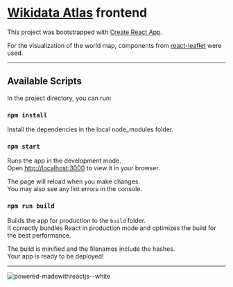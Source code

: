 # [Wikidata Atlas](https://wdatlas.dcc.uchile.cl/) frontend


This project was bootstrapped with [Create React App](https://github.com/facebook/create-react-app). 

For the visualization of the world map, components from [react-leaflet](https://github.com/PaulLeCam/react-leaflet) were used.

---

## Available Scripts

In the project directory, you can run:

### `npm install`

Install the dependencies in the local node_modules folder.

### `npm start`

Runs the app in the development mode.\
Open [http://localhost:3000](http://localhost:3000) to view it in your browser.

The page will reload when you make changes.\
You may also see any lint errors in the console.

### `npm run build`

Builds the app for production to the `build` folder.\
It correctly bundles React in production mode and optimizes the build for the best performance.

The build is minified and the filenames include the hashes.\
Your app is ready to be deployed!

---



![powered-madewithreactjs--white](https://user-images.githubusercontent.com/48598318/218345046-097ecfc7-be87-4d86-8386-8a9f521e52ca.png)
